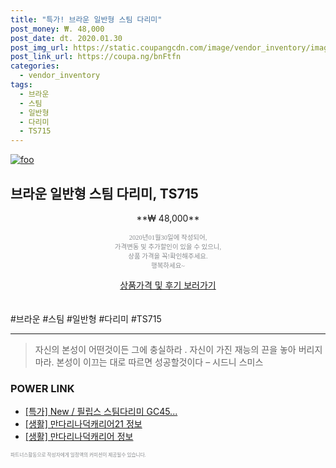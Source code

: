 ```yaml
--- 
title: "특가! 브라운 일반형 스팀 다리미" 
post_money: ₩. 48,000 
post_date: dt. 2020.01.30 
post_img_url: https://static.coupangcdn.com/image/vendor_inventory/images/2019/02/26/16/1/9229562a-fac8-4c0e-886d-d7b8ae736be0.jpg 
post_link_url: https://coupa.ng/bnFtfn 
categories: 
  - vendor_inventory 
tags: 
  - 브라운 
  - 스팀 
  - 일반형 
  - 다리미 
  - TS715 
--- 
```

[![foo](https://static.coupangcdn.com/image/vendor_inventory/images/2019/02/26/16/1/9229562a-fac8-4c0e-886d-d7b8ae736be0.jpg)](https://coupa.ng/bnFtfn) 

## 브라운 일반형 스팀 다리미, TS715 
<p style="text-align: center;">**₩ 48,000**</p> 
<p style="text-align: center;"><span style="color: #898c8f; font-family: Georgia,Times,serif; font-size: 0.75em;">2020년01월30일에 작성되어, <br>가격변동 및 추가할인이 있을 수 있으니,<br> 상품 가격을 꼭!확인해주세요.<br>행복하세요~</span> 
</p>	 
<div markdown="0" style="text-align: center;"><a href="https://coupa.ng/bnFtfn" class="btn btn--success">상품가격 및 후기 보러가기</a></div> 
<br><br> 
  #브라운 #스팀 #일반형 #다리미 #TS715 
<hr> 

> 자신의 본성이 어떤것이든 그에 충실하라 . 자신이 가진 재능의 끈을 놓아 버리지 마라. 본성이 이끄는 대로 따르면 성공할것이다 – 시드니 스미스 


### POWER LINK

* <a href="https://blog.naver.com/santokki14/221789084187" target="_blank">[특가] New / 필립스 스팀다리미 GC45...</a>
* <a href="https://blog.naver.com/santokki14/221774534928" target="_blank"> [생활] 만다리나덕캐리어21 정보 </a>
* <a href="https://blog.naver.com/fasyy4321/221759981255" target="_blank"> [생활] 만다리나덕캐리어 정보 </a>

<span style="color: #898c8f; font-family: Georgia,Times,serif; font-size: 0.55em;">파트너스활동으로 작성자에게 일정액의 커미션이 제공될수 있습니다.</span> 

